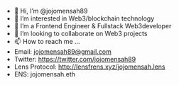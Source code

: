 - 👋 Hi, I’m @jojomensah89
- 👀 I’m interested in Web3/blockchain technology
- 🌱 I’m a Frontend Engineer & Fullstack Web3developer
- 💞️ I’m looking to collaborate on Web3 projects
- 📫 How to reach me ...
- Email: jojomensah89@gmail.com
- Twitter: https://twitter.com/jojomensah89
- Lens Protocol: http://lensfrens.xyz/jojomensah.lens
- ENS: jojomensah.eth

<!---
jojomensah89/jojomensah89 is a ✨ special ✨ repository because its `README.md` (this file) appears on your GitHub profile.
You can click the Preview link to take a look at your changes.
--->
